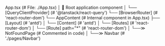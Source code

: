 App.tsx (# File: ./App.tsx)
│ 🔹 Root application component
│
└── [QueryClientProvider] (# '@tanstack/react-query')
    └── [BrowserRouter] (# 'react-router-dom')
        └── AppContent (# Internal component in App.tsx)
            ├── [Layout] (# 'antd')
            │   └── [Content] (# 'antd')
            │       └── [Routes] (# 'react-router-dom')
            │           └── [Route] path="*" (# 'react-router-dom')
            │               └──≫ NotFoundPage (# Commented in code)
            │
            └──≫ Navbar (# './pages/Navbar')